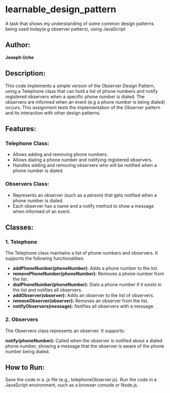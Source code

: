 # learnable_design_pattern
A task that shows my understanding of some common design patterns being used today(e.g observer pattern), using JavaScript

## Author:

**Joseph Uche**

## Description:
This code implements a simple version of the Observer Design Pattern, using a Telephone class that can hold a list of phone numbers and notify registered observers when a specific phone number is dialed. The observers are informed when an event (e.g a phone number is being dialed) occurs. This assignment tests the implementation of the Observer pattern and its interaction with other design patterns.

## Features:
### Telephone Class:

- Allows adding and removing phone numbers.
- Allows dialing a phone number and notifying registered observers.
- Handles adding and removing observers who will be notified when a phone number is dialed.

### Observers Class:

- Represents an observer (such as a person) that gets notified when a phone number is dialed.
- Each observer has a name and a notify method to show a message when informed of an event.

## Classes:
### 1. Telephone
The Telephone class maintains a list of phone numbers and observers. It supports the following functionalities:

- **addPhoneNumber(phoneNumber):** Adds a phone number to the list.
- **removePhoneNumber(phoneNumber):** Removes a phone number from the list.
- **dialPhoneNumber(phoneNumber):** Dials a phone number if it exists in the list and notifies all observers.
- **addObserver(observer):** Adds an observer to the list of observers.
- **removeObserver(observer):** Removes an observer from the list.
- **notifyObservers(message):** Notifies all observers with a message.

### 2. Observers
The Observers class represents an observer. It supports:

**notify(phoneNumber):** Called when the observer is notified about a dialed phone number, showing a message that the observer is aware of the phone number being dialed.

## How to Run:
Save the code in a .js file (e.g., telephoneObserver.js).
Run the code in a JavaScript environment, such as a browser console or Node.js.
